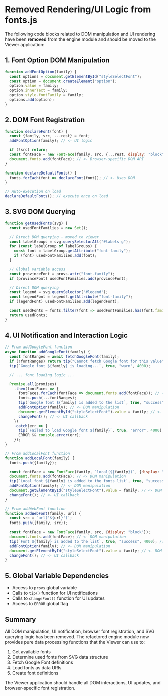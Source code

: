 # Removed Rendering/UI Logic from fonts.js

The following code blocks related to DOM manipulation and UI rendering have been **removed** from the engine module and should be moved to the Viewer application:

## 1. Font Option DOM Manipulation

```javascript
function addFontOption(family) {
  const options = document.getElementById("styleSelectFont");
  const option = document.createElement("option");
  option.value = family;
  option.innerText = family;
  option.style.fontFamily = family;
  options.add(option);
}
```

## 2. DOM Font Registration

```javascript
function declareFont(font) {
  const {family, src, ...rest} = font;
  addFontOption(family); // <- UI logic

  if (!src) return;
  const fontFace = new FontFace(family, src, {...rest, display: "block"});
  document.fonts.add(fontFace); // <- Browser-specific DOM API
}

function declareDefaultFonts() {
  fonts.forEach(font => declareFont(font)); // <- Uses DOM
}

// Auto-execution on load
declareDefaultFonts(); // execute once on load
```

## 3. SVG DOM Querying

```javascript
function getUsedFonts(svg) {
  const usedFontFamilies = new Set();

  // Direct DOM querying - moved to viewer
  const labelGroups = svg.querySelectorAll("#labels g");
  for (const labelGroup of labelGroups) {
    const font = labelGroup.getAttribute("font-family");
    if (font) usedFontFamilies.add(font);
  }

  // Global variable access
  const provinceFont = provs.attr("font-family");
  if (provinceFont) usedFontFamilies.add(provinceFont);

  // Direct DOM querying
  const legend = svg.querySelector("#legend");
  const legendFont = legend?.getAttribute("font-family");
  if (legendFont) usedFontFamilies.add(legendFont);

  const usedFonts = fonts.filter(font => usedFontFamilies.has(font.family));
  return usedFonts;
}
```

## 4. UI Notification and Interaction Logic

```javascript
// From addGoogleFont function
async function addGoogleFont(family) {
  const fontRanges = await fetchGoogleFont(family);
  if (!fontRanges) return tip("Cannot fetch Google font for this value", true, "error", 4000);
  tip(`Google font ${family} is loading...`, true, "warn", 4000);

  // ... font loading logic ...

  Promise.all(promises)
    .then(fontFaces => {
      fontFaces.forEach(fontFace => document.fonts.add(fontFace)); // <- DOM manipulation
      fonts.push(...fontRanges);
      tip(`Google font ${family} is added to the list`, true, "success", 4000); // <- UI notification
      addFontOption(family); // <- DOM manipulation
      document.getElementById("styleSelectFont").value = family; // <- DOM manipulation
      changeFont(); // <- UI callback
    })
    .catch(err => {
      tip(`Failed to load Google font ${family}`, true, "error", 4000); // <- UI notification
      ERROR && console.error(err);
    });
}

// From addLocalFont function
function addLocalFont(family) {
  fonts.push({family});

  const fontFace = new FontFace(family, `local(${family})`, {display: "block"});
  document.fonts.add(fontFace); // <- DOM manipulation
  tip(`Local font ${family} is added to the fonts list`, true, "success", 4000); // <- UI notification
  addFontOption(family); // <- DOM manipulation
  document.getElementById("styleSelectFont").value = family; // <- DOM manipulation
  changeFont(); // <- UI callback
}

// From addWebFont function
function addWebFont(family, url) {
  const src = `url('${url}')`;
  fonts.push({family, src});

  const fontFace = new FontFace(family, src, {display: "block"});
  document.fonts.add(fontFace); // <- DOM manipulation
  tip(`Font ${family} is added to the list`, true, "success", 4000); // <- UI notification
  addFontOption(family); // <- DOM manipulation
  document.getElementById("styleSelectFont").value = family; // <- DOM manipulation
  changeFont(); // <- UI callback
}
```

## 5. Global Variable Dependencies

- Access to `provs` global variable
- Calls to `tip()` function for UI notifications
- Calls to `changeFont()` function for UI updates
- Access to `ERROR` global flag

## Summary

All DOM manipulation, UI notification, browser font registration, and SVG querying logic has been removed. The refactored engine module now provides pure data processing functions that the Viewer can use to:

1. Get available fonts
2. Determine used fonts from SVG data structure
3. Fetch Google Font definitions
4. Load fonts as data URIs
5. Create font definitions

The Viewer application should handle all DOM interactions, UI updates, and browser-specific font registration.